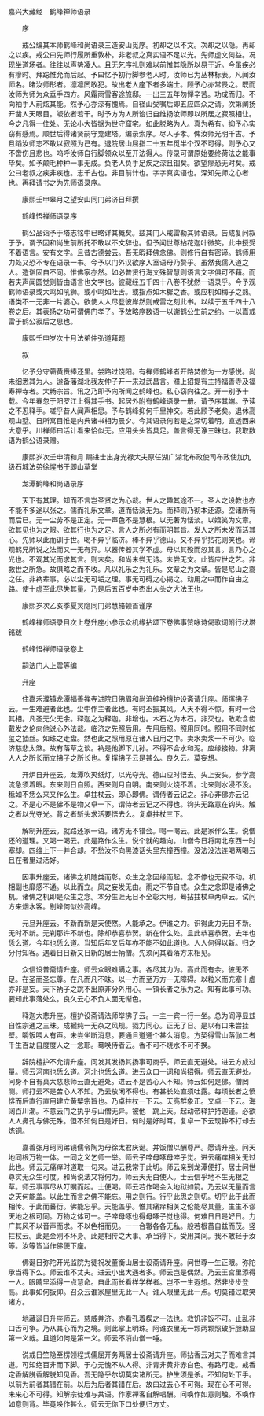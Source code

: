 <!-- { "loadSidebar": true } -->
嘉兴大藏经　鹤峰禅师语录


　　序

　　戒公编其本师鹤峰和尚语录三造安山觅序。初却之以不文。次却之以隐。再却之以疾。戒公曰先师行履所重敦朴。非老叔之真实语不足以光。先师虚文何益。况现坐道场者。往往以声势凌人。且无乞序礼则难以前惟其隐所以易于近。今虽疾必有瘳时。拜跽惟允而后起。予曰忆予初行脚参老人时。汝师已为丛林标表。凡闻汝师名。睹汝师形者。凛凛罔敢犯。故出老人座下者多端士。顾予心亦常畏之。既而汝师为师为众垂手四方。风霜雨雪客途旅邸。一出三五年勿惮辛苦。功成而归。不向袖手人前炫其能。然予心亦深有愧焉。自径山受嘱后即五应四众之请。次第阐扬开凿人天眼目。皈依者若干。时予方为人所诒归自维扬汝师即以所居之寂照相让。今之凡得一住处。无论小大皆据为世守窟宅。如此脱略为人。真为希有。抑予心实窃有感焉。顺世后得诸贤嗣守龛建塔。编录索序。尽人子孝。俾汝师光明千古。予且蹈汝师志不敢以寂照为己有。退院居山屈指二十五年觅半个汉不可得。则予心又不啻伤且悲也。呜呼汝师自行脚领众以至开法得人。传录可谓原始要终荷法之能事毕矣。如予颠毛种种一事无成。负老人负手足疾之深且锢矣。欲望瘳恐无时矣。戒公曰老叔之疾非疾也。志千古也。非目前计也。字字真实语也。深知先师之心者也。再拜请书之为先师语录序。

　　康熙壬申皋月之望安山同门弟济日拜撰

　　鹤峰悟禅师语录序

　　鹤公品诣予于塔志铭中已略详其概矣。兹其门人戒雷勒其师语录。告成复问叙于予。谓予因和尚生前所托不敢以不文辞也。但予闻世尊拈花迦叶微笑。此中授受不着语言。安有文字。且昔古德尝云。吾无暇拜佛念佛。则修行自有密谛。鹤师用力处又恐不专在语录一书。今予以门外汉欲序入室语母乃赘乎。虽然我儒入道之人。造诣固自不同。惟佛家亦然。如必普贤行海文殊智慧则语言文字俱可不藉。而若夫声闻圆觉则皆由语言也文字也。彼藏经五千四十八卷不犹然一语录乎。今予观鹤师语录或大鸣如吼狮。或小鸣如吐舌。或指点如木樨之香。或应机如梅子之熟。语类不一无非一片婆心。欲使人人尽登彼岸然则戒雷之刻此书。以续于五千四十八卷之后。其表扬之功可谓佛门孝子。予故略序数语一以谢鹤公生前之约。一以嘉戒雷于鹤公寂后之思也。

　　康熙壬申岁次十月法弟仲弘道拜题

　　叙

　　忆予分守蕲黄赉捧还里。尝路过饶阳。有禅师鹤峰者开路焚修为一方感悦。尚未细悉其为人。迨备藩湖北我友仲子开一来过武昌言。濮上招提有主持福善寺及福寿禅寺者。大畅宗旨。讯之乃即予向所闻之鹤峰也。私心窃向往之。开一别予十载。今年春忽于阳罗江上得其手书。起居外附有鹤峰语录一册。请予序其端。予读之不忍释手。嗟乎昔人闻声相思。予与鹤峰抑何千里神交。若此顾予老矣。退休高观山墅。日所寓目惟是内典诸书相为晨夕。今其语录何若是之深切着明。直透西来大意乎。川禅师曰活计看来恰似无。应用头头皆具足。盖言得无诤三昧也。我取数语为鹤公语录赠。

　　康熙岁次壬申清和月
赐进士出身光禄大夫原任湖广湖北布政使司布政使加九级石城法弟徐惺书于即山草堂

　　龙潭鹤峰和尚语录序

　　天下有其理。知而不言岂圣贤之为心哉。世人之趣其途不一。圣人之设教也亦不能不多途以张之。儒而礼乐文章。道而恬淡无为。而释则乃彻本还源。空诸所有而后已。无一尘劳不是正定。无一声色不是慧根。以无著为恬淡。以嬉笑为文章。欲其见也为之眼。欲其行也为之足。言人之所必有而明其旨。发人之所未发而活其心。先师以此而训于世。喝不异乎临济。棒不异乎德山。又不异乎拈花则笑也。谛观鹤兄所说之法而又一无有异。以器传器其学不虚。毋以其殁而忽其言。言乃心之光也。不观其光而求其言。则末矣。和尚未尝无诗。未尝无文。此皆应世之艺。非救世之所急。故俱略之而不收。凡以礼乐之为礼乐。文章之为文章。皆是尼山之裔之任。非衲辈事。必以尘无可垢之理。事无可碍之心揭之。动用之中而作自由之路。使十虚至此尽失其量。乃是后五百岁中杰出人头之大法王也。

　　康熙岁次乙亥季夏灵隐同门弟慧辂顿首谨序

　　鹤峰禅师语录目次上卷升座小参示众机缘拈颂下卷佛事赞咏诗偈歌词附行状塔铭跋

　　鹤峰悟禅师语录卷上

　　嗣法门人上震等编

　　升座

　　住嘉禾濮镇龙潭福善禅寺进院日佛眉和尚洎绅衿檀护设斋请升座。师挥拂子云。一生难避者此也。尘中作主者此也。有时丕振其风。人天不得不惊。有时一合其相。凡圣无欠无余。释迦之为释迦。非增也。木石之为木石。非灭也。敢欺含齿戴发之伦向他说心外法哉。临济之先照后用。先用后照。照用同时。照用不同时如玺之抽丝。如珠之走盘。然也此之照用原在诸人日用之中。卖水卖浆一不可少。临济慈悲太煞。故有落草之谈。衲是他脚下儿孙。不得不合水和泥。应缘接物。非离人人之所长而立拂子之所长也。复挥拂子云是甚么。良久云。莫妄想。

　　开炉日升座云。龙潭吹灭纸灯。以光夺光。德山应时悟去。头上安头。参学高流急须着眼。东来则日自照。西来则月自明。南来则火烧不着。北来则水浸不没。秪如不恁么来又作么生。卓拄杖云。即心即佛。谓侍者云记之。非心非佛亦云记之。不是心不是佛不是物又卓一下。谓侍者云记之不得也。钩头无路意在钩头。触之者以光夺光。背之者斩头求活要悟去么。复卓拄杖三下。

　　解制升座云。就路还家一语。诸方无不错会。喝一喝云。此是家作么生。说僧还的道理。又喝一喝云。此是路作么生。说个就的趣向。山僧今日将南北东西一时塞却。四维上下一并合却。不愁汝不向黑漆话头里东撞西撞。没法没法连喝两喝云且在者里过活好。

　　因事升座云。诸佛之机随类而彰。众生之念因缘而起。念不停也无寂不动。机相副也靡感不通。以此而立。风之妄发无由。雨之不节自戒。众生之念即是诸佛之机。诸佛之机即是众生之念。本分生涯无日不全彰大用。蓦拈拄杖卓两卓云。试问方来烟水客。别峰何似妙高峰。

　　元旦升座云。不新而新是天使然。人能承之。伊谁之力。识得此力无日不新。无时不新。无刹那许不新也。除却恭喜恭贺。新在什么处。且此恭喜恭贺。去年也恁么道。今年也恁么道。当知后年又后年亦不能不如此道也。人人何得以新。归之分付知客。遇着日日新又日新的居士衲僧。先须问其着落方来相见。

　　众信设普斋请升座。师云众眼难瞒之事。各尽其力为。高此而有余。彼无不足。在圣而圣忘尊。在凡而凡不昧。以一方而至万方一无障碍。以粒米而充塞十虚亦非是妄。天下衲子之跳不出原非分外用心。一镇长者之乐为之。知有此事可功。要知此事落处么。良久云心不负人面无惭色。

　　释迦大悲升座。檀护设斋请法师举拂子云。一主一宾一行一坐。总为阎浮显兹自性宗通之三昧。成褫纯一无杂之风规。戮力同心。正无了日。是以有口未尝挂壁。嚼饭喂人有声。未尝坐断消息。要通且道通个甚么消息。方契得雪山落伽二者千生百劫自度度人之一念耶。蓦唤侍者云。香不可不烧水不可不换。

　　辞院檀护不允请升座。问发其发扬其扬事可商乎。师云直无避处。进云方成过量。师云河南也恁么道。河北也恁么道。进云众口一词和尚招得。师云直无避处。问身不自有真大慈悲师云直无避处。进云不是苦心人不知。师云如何是佛。僧罔测。师打云不是苦心人不知。乃云放闲不得也。有甚长处直须吐露。每烦长者之愤悱而后直行直用建立黄檗宗旨也。乃卓拄杖一下云。天高群象正。又卓一下云。海阔百川潮。不意云门之执乎与山僧无异。被他　跳上天。起动帝释护持迦谨。必欲人人鼻孔与佛无殊。但不知何日是好日。何时是好时耳。复卓一下云现钟不打却去炼铜。

　　嘉善张月珂同弟镜儒令陶为母徐太君庆诞。并饭僧以酬尊严。愿请升座。问天地同根万物一体。一同之义乞师一举。师云子啐母啄母啐子觉。进云痛痒相关无过此也。师云无痛痒时道取一句来。进云我常于此切。师云亲到龙潭便打。居士问世尊实无众生可度。和尚说法又将何为。师云天无白使人。士云信乎地不生无根之草。师云事事尽从叮嘱而起。士便喝。师云若作喝会入地狱如箭。乃云以无量而言之天何能盖。以此生而言之佛不能忘。用之则行。行乎此思之则切。切乎此于此而相传。于此而蕃衍。佛能忘乎。天能盖乎。惟其痛痒相关之伦能尽其量。生生不谬天地之根可同。万物之体可一。子啐母啄也得母啄子觉也得。何难日日是好日。力广其风不以音声而求。不以色相而见。一一合辙各各无私。般若根苗自兹而茂。竖拄杖云。此是金刚不坏身。此是相传之大事。承当得下。受用其间。我不敢轻于汝等。汝等皆当作佛便下座。

　　佛诞日弥陀开光监院为徒祝发董衡山居士设斋请升座。问世尊一生正眼。弥陀承当得下么。师云谁不丈夫。进云小出大遇者多。师云岂是偶然。乃云王宫里添得一人。眼睛里添得一点慧命。自此而长看样学样者。岂不一生遐想。然非步步登高。此事如何扳仰。召众云谁家屋里无此一人。谁人眼里无此一点。切莫错过取笑诸方。

　　地藏诞日升座师云。慈威并济。亦看孔着楔之一法也。救饥非饭不可。止乱非口舌可争。乃从其心而为之境。则此掌上明珠。阿谁衣里无一颗两颗照破肝胆助显第一义哉。且道如何是第一义。师云不消山僧一唾。

　　说戒日竺隐至楞领程式儒屈开务两居士设斋请升座。师拈香云对夫子而难言其道。可知绝百非而下脚。于心无愧不从人得。非青非黄非赤白色。有路可走。戒香定香解脱香解脱知见香。吾无隐乎尔切莫实诸所无。护生须是杀。不知何处下手。以前为前者其错在前。以后为后者其错在后。故曰过去心不可得。现在心不可得。未来心不可得。知解宗徒难与共语。作家禅客自解唱酬。问唤作如意则触。不唤作如意则背。毕竟唤作甚么。师云无你下口处便归方丈。

